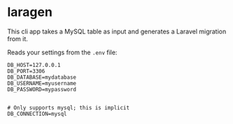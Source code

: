 # laragen

This cli app takes a MySQL table as input and generates a Laravel migration from it.

Reads your settings from the `.env` file:

```
DB_HOST=127.0.0.1
DB_PORT=3306
DB_DATABASE=mydatabase
DB_USERNAME=myusername
DB_PASSWORD=mypassword


# Only supports mysql; this is implicit
DB_CONNECTION=mysql
```
